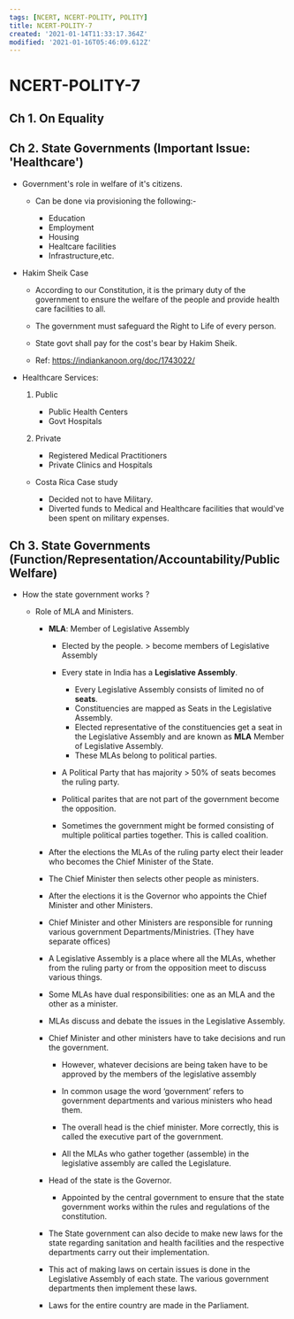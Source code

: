 ```yaml
---
tags: [NCERT, NCERT-POLITY, POLITY]
title: NCERT-POLITY-7
created: '2021-01-14T11:33:17.364Z'
modified: '2021-01-16T05:46:09.612Z'
---
```


# NCERT-POLITY-7


## Ch 1. On Equality


## Ch 2. State Governments (Important Issue: 'Healthcare')

  * Government's role in welfare of it's citizens.

      * Can be done via provisioning the following:-

          * Education
          * Employment
          * Housing
          * Healtcare facilities
          * Infrastructure,etc.

  * Hakim Sheik Case 
      * According to our Constitution, it is the primary duty of the government to ensure the welfare of the people and provide health care facilities to all.

      * The government must safeguard the Right to Life of every person.

      * State govt shall pay for the cost's bear by Hakim Sheik.

      * Ref: https://indiankanoon.org/doc/1743022/

  * Healthcare Services:
    1) Public
        * Public Health Centers
        * Govt Hospitals

    2) Private
        * Registered Medical Practitioners
        * Private Clinics and Hospitals


    * Costa Rica Case study 

        * Decided not to have Military.
        * Diverted funds to Medical and Healthcare facilities that would've been spent on military expenses.

## Ch 3. State Governments (Function/Representation/Accountability/Public Welfare)


  * How the state government works ?

    * Role of MLA and Ministers.

        * **MLA**: Member of Legislative Assembly
    
          * Elected by the people. > become members of Legislative Assembly
          * Every state in India has a **Legislative Assembly**.
    
              * Every Legislative Assembly consists of limited no of **seats**.
              * Constituencies are mapped as Seats in the Legislative Assembly.
              * Elected representative of the constituencies get a seat in the Legislative Assembly and are known as **MLA** Member of Legislative Assembly.
              * These MLAs belong to political parties.


          * A Political Party that has majority > 50% of seats becomes the ruling party.
          * Political parites that are not part of the government become the opposition.
          * Sometimes the government might be formed consisting of multiple political parties together. This is called coalition.

        * After the elections the MLAs of the ruling party elect their leader who becomes the Chief Minister of the State.

        * The Chief Minister then selects other people as ministers.

        * After the elections it is the Governor who appoints the Chief Minister and other Ministers.

        * Chief Minister and other Ministers are responsible for running various government Departments/Ministries. (They have separate offices)

        * A Legislative Assembly is a place where all the MLAs, whether from the ruling party or from the opposition meet to discuss various things. 
        
        * Some MLAs have dual responsibilities: one as an MLA and the other as a minister.

        * MLAs discuss and debate the issues in the Legislative Assembly.

        * Chief Minister and other ministers have to take decisions and run the government.

          * However, whatever decisions are being taken have to be approved by the members of the legislative assembly

          * In common usage the word ‘government’ refers to government departments and various ministers who head them. 
          
          * The overall head is the chief minister. More correctly, this is called the executive part of the government. 
          
          * All the MLAs who gather together (assemble) in the legislative assembly are called the Legislature. 


        * Head of the state is the Governor.
          
          * Appointed by the central government to ensure that the state government works within the rules and regulations of the constitution.


        * The State government can also decide to make new laws for the state regarding sanitation and health facilities and the respective departments carry out their implementation.
        
        * This act of making laws on certain issues is done in the Legislative Assembly of each state. The various government departments then implement these laws. 
        
        * Laws for the entire country are made in the Parliament.




















































